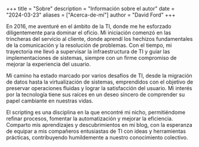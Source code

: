 +++
title = "Sobre"
description = "Información sobre el autor"
date = "2024-03-23"
aliases = ["Acerca-de-mí"]
author = "David Ford"
+++

En 2016, me aventuré en el ámbito de la TI, donde me he esforzado diligentemente para dominar el oficio. Mi iniciación comenzó en las trincheras del servicio al cliente, donde aprendí los hechizos fundamentales de la comunicación y la resolución de problemas. Con el tiempo, mi trayectoria me llevó a supervisar la infraestructura de TI y guiar las implementaciones de sistemas, siempre con un firme compromiso de mejorar la experiencia del usuario.

Mi camino ha estado marcado por varios desafíos de TI, desde la migración de datos hasta la virtualización de sistemas, emprendidos con el objetivo de preservar operaciones fluidas y lograr la satisfacción del usuario. Mi interés por la tecnología tiene sus raíces en un deseo sincero de comprender su papel cambiante en nuestras vidas.

El scripting es una disciplina en la que encontré mi nicho, permitiéndome refinar procesos, fomentar la automatización y mejorar la eficiencia. Comparto mis aprendizajes y descubrimientos en mi blog, con la esperanza de equipar a mis compañeros entusiastas de TI con ideas y herramientas prácticas, contribuyendo humildemente a nuestro conocimiento colectivo.